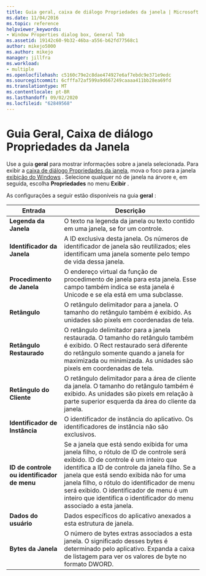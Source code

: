 ```yaml
---
title: Guia geral, caixa de diálogo Propriedades da janela | Microsoft Docs
ms.date: 11/04/2016
ms.topic: reference
helpviewer_keywords:
- Window Properties dialog box, General Tab
ms.assetid: 19142c60-9b32-46ba-a556-b62fd77568c1
author: mikejo5000
ms.author: mikejo
manager: jillfra
ms.workload:
- multiple
ms.openlocfilehash: c5160c79e2c8dae474927e6af7ebdc9e371e9edc
ms.sourcegitcommit: 6cfffa72af599a9d667249caaaa411bb28ea69fd
ms.translationtype: MT
ms.contentlocale: pt-BR
ms.lasthandoff: 09/02/2020
ms.locfileid: "62849568"
---
```

# <a name="general-tab-window-properties-dialog-box"></a>Guia Geral, Caixa de diálogo Propriedades da Janela
Use a guia **geral** para mostrar informações sobre a janela selecionada. Para exibir a [caixa de diálogo Propriedades da janela](../debugger/window-properties-dialog-box.md), mova o foco para a janela [exibição do Windows](../debugger/windows-view.md) . Selecione qualquer nó de janela na árvore e, em seguida, escolha **Propriedades** no menu **Exibir** .

 As configurações a seguir estão disponíveis na guia **geral** :

|Entrada|Descrição|
|-----------|-----------------|
|**Legenda da Janela**|O texto na legenda da janela ou texto contido em uma janela, se for um controle.|
|**Identificador da Janela**|A ID exclusiva desta janela. Os números de identificador de janela são reutilizados; eles identificam uma janela somente pelo tempo de vida dessa janela.|
|**Procedimento de Janela**|O endereço virtual da função de procedimento de janela para esta janela. Esse campo também indica se esta janela é Unicode e se ela está em uma subclasse.|
|**Retângulo**|O retângulo delimitador para a janela. O tamanho do retângulo também é exibido. As unidades são pixels em coordenadas de tela.|
|**Retângulo Restaurado**|O retângulo delimitador para a janela restaurada. O tamanho do retângulo também é exibido. O Rect restaurado será diferente do retângulo somente quando a janela for maximizada ou minimizada. As unidades são pixels em coordenadas de tela.|
|**Retângulo do Cliente**|O retângulo delimitador para a área de cliente da janela. O tamanho do retângulo também é exibido. As unidades são pixels em relação à parte superior esquerda da área do cliente da janela.|
|**Identificador de Instância**|O identificador de instância do aplicativo. Os identificadores de instância não são exclusivos.|
|**ID de controle ou identificador de menu**|Se a janela que está sendo exibida for uma janela filho, o rótulo de ID de controle será exibido. ID de controle é um inteiro que identifica a ID de controle da janela filho. Se a janela que está sendo exibida não for uma janela filho, o rótulo do identificador de menu será exibido. O identificador de menu é um inteiro que identifica o identificador do menu associado a esta janela.|
|**Dados do usuário**|Dados específicos do aplicativo anexados a esta estrutura de janela.|
|**Bytes da Janela**|O número de bytes extras associados a esta janela. O significado desses bytes é determinado pelo aplicativo. Expanda a caixa de listagem para ver os valores de byte no formato DWORD.|
